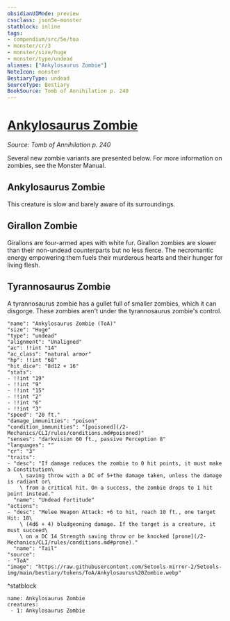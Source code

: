 ```yaml
---
obsidianUIMode: preview
cssclass: json5e-monster
statblock: inline
tags:
- compendium/src/5e/toa
- monster/cr/3
- monster/size/huge
- monster/type/undead
aliases: ["Ankylosaurus Zombie"]
NoteIcon: monster
BestiaryType: undead
SourceType: Bestiary
BookSource: Tomb of Annihilation p. 240
---
```

# [Ankylosaurus Zombie](2-Mechanics\CLI\bestiary\undead/ankylosaurus-zombie-toa.md)
*Source: Tomb of Annihilation p. 240*  

Several new zombie variants are presented below. For more information on zombies, see the Monster Manual.

## Ankylosaurus Zombie

This creature is slow and barely aware of its surroundings.

## Girallon Zombie

Girallons are four-armed apes with white fur. Girallon zombies are slower than their non-undead counterparts but no less fierce. The necromantic energy empowering them fuels their murderous hearts and their hunger for living flesh.

## Tyrannosaurus Zombie

A tyrannosaurus zombie has a gullet full of smaller zombies, which it can disgorge. These zombies aren't under the tyrannosaurus zombie's control.

```statblock
"name": "Ankylosaurus Zombie (ToA)"
"size": "Huge"
"type": "undead"
"alignment": "Unaligned"
"ac": !!int "14"
"ac_class": "natural armor"
"hp": !!int "68"
"hit_dice": "8d12 + 16"
"stats":
- !!int "19"
- !!int "9"
- !!int "15"
- !!int "2"
- !!int "6"
- !!int "3"
"speed": "20 ft."
"damage_immunities": "poison"
"condition_immunities": "[poisoned](/2-Mechanics/CLI/rules/conditions.md#poisoned)"
"senses": "darkvision 60 ft., passive Perception 8"
"languages": ""
"cr": "3"
"traits":
- "desc": "If damage reduces the zombie to 0 hit points, it must make a Constitution\
    \ saving throw with a DC of 5+the damage taken, unless the damage is radiant or\
    \ from a critical hit. On a success, the zombie drops to 1 hit point instead."
  "name": "Undead Fortitude"
"actions":
- "desc": "Melee Weapon Attack: +6 to hit, reach 10 ft., one target Hit: 18\
    \ (4d6 + 4) bludgeoning damage. If the target is a creature, it must succeed\
    \ on a DC 14 Strength saving throw or be knocked [prone](/2-Mechanics/CLI/rules/conditions.md#prone)."
  "name": "Tail"
"source":
- "ToA"
"image": "https://raw.githubusercontent.com/5etools-mirror-2/5etools-img/main/bestiary/tokens/ToA/Ankylosaurus%20Zombie.webp"
```
^statblock

```encounter-table
name: Ankylosaurus Zombie
creatures:
 - 1: Ankylosaurus Zombie
```